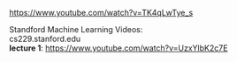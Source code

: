 https://www.youtube.com/watch?v=TK4qLwTye_s  

Standford Machine Learning Videos:  
cs229.stanford.edu  
**lecture 1**: https://www.youtube.com/watch?v=UzxYlbK2c7E  
